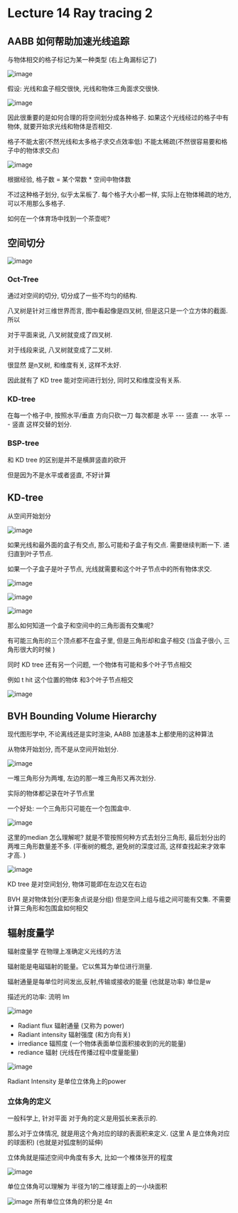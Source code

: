 # Lecture 14 Ray tracing 2

## AABB 如何帮助加速光线追踪

与物体相交的格子标记为某一种类型 (右上角漏标记了)

![image](https://raw.githubusercontent.com/lumixraku/NotesForGraphics/master/images/accray.png)


假设: 光线和盒子相交很快, 光线和物体三角面求交很快.

![image](https://raw.githubusercontent.com/lumixraku/NotesForGraphics/master/images/accray2.png)

因此很重要的是如何合理的将空间划分成各种格子.  如果这个光线经过的格子中有物体, 就要开始求光线和物体是否相交.

格子不能太密(不然光线和太多格子求交点效率低) 不能太稀疏(不然很容易要和格子中的物体求交点)



![image](https://raw.githubusercontent.com/lumixraku/NotesForGraphics/master/images/accray3.png)

根据经验, 格子数 = 某个常数 * 空间中物体数

不过这种格子划分, 似乎太呆板了.  每个格子大小都一样, 实际上在物体稀疏的地方, 可以不用那么多格子.



如何在一个体育场中找到一个茶壶呢?

## 空间切分

![image](https://raw.githubusercontent.com/lumixraku/NotesForGraphics/master/images/spatial.png)


### Oct-Tree
通过对空间的切分, 切分成了一些不均匀的结构.

八叉树是针对三维世界而言, 图中看起像是四叉树, 但是这只是一个立方体的截面.
所以

对于平面来说, 八叉树就变成了四叉树.

对于线段来说, 八叉树就变成了二叉树.

很显然 是n叉树, 和维度有关, 这样不太好.

因此就有了 KD tree 能对空间进行划分, 同时又和维度没有关系.

### KD-tree

在每一个格子中, 按照水平/垂直 方向只砍一刀
每次都是 水平 --- 竖直 --- 水平 --- 竖直 这样交替的划分.

### BSP-tree
和 KD tree 的区别是并不是横屏竖直的砍开

但是因为不是水平或者竖直, 不好计算

## KD-tree

从空间开始划分

![image](https://raw.githubusercontent.com/lumixraku/NotesForGraphics/master/images/kdtree.png)


如果光线和最外面的盒子有交点, 那么可能和子盒子有交点. 需要继续判断一下. 递归直到叶子节点.

如果一个子盒子是叶子节点, 光线就需要和这个叶子节点中的所有物体求交.

![image](https://raw.githubusercontent.com/lumixraku/NotesForGraphics/master/images/kdtree1.png)

![image](https://raw.githubusercontent.com/lumixraku/NotesForGraphics/master/images/kdtreeA.png)

![image](https://raw.githubusercontent.com/lumixraku/NotesForGraphics/master/images/kdtreeB.png)

那么如何知道一个盒子和空间中的三角形面有交集呢?

有可能三角形的三个顶点都不在盒子里, 但是三角形却和盒子相交 (当盒子很小, 三角形很大的时候 )


同时 KD tree 还有另一个问题, 一个物体有可能和多个叶子节点相交

例如 t hit 这个位置的物体 和3个叶子节点相交

![image](https://raw.githubusercontent.com/lumixraku/NotesForGraphics/master/images/kdtree3.png)




## BVH  Bounding Volume Hierarchy

现代图形学中, 不论离线还是实时渲染,  AABB 加速基本上都使用的这种算法

从物体开始划分, 而不是从空间开始划分.

![image](https://raw.githubusercontent.com/lumixraku/NotesForGraphics/master/images/bvh1.png)

一堆三角形分为两堆, 左边的那一堆三角形又再次划分.

实际的物体都记录在叶子节点里

一个好处: 一个三角形只可能在一个包围盒中.


![image](https://raw.githubusercontent.com/lumixraku/NotesForGraphics/master/images/bvh2.png)

这里的median 怎么理解呢? 就是不管按照何种方式去划分三角形, 最后划分出的两堆三角形数量差不多.
(平衡树的概念, 避免树的深度过高, 这样查找起来才效率才高. )


![image](https://raw.githubusercontent.com/lumixraku/NotesForGraphics/master/images/bvh3.png)

KD tree 是对空间划分, 物体可能即在左边又在右边

BVH 是对物体划分(更形象点说是分组) 但是空间上组与组之间可能有交集.  不需要计算三角形和包围盒如何相交


## 辐射度量学

辐射度量学 在物理上准确定义光线的方法


辐射能是电磁辐射的能量。它以焦耳为单位进行测量.

辐射通量是每单位时间发出,反射,传输或接收的能量  (也就是功率)  单位是w

描述光的功率: 流明 lm

![image](https://raw.githubusercontent.com/lumixraku/NotesForGraphics/master/images/radiance.png)

- Radiant flux 辐射通量 (又称为 power)
- Radiant intensity 辐射强度  (和方向有关)
- irrediance 辐照度 (一个物体表面单位面积接收到的光的能量)
- rediance 辐射 (光线在传播过程中度量能量)


![image](https://raw.githubusercontent.com/lumixraku/NotesForGraphics/master/images/radiance2.png)

Radiant Intensity 是单位立体角上的power


### 立体角的定义

一般科学上, 针对平面 对于角的定义是用弧长来表示的.

那么对于立体情况, 就是用这个角对应的球的表面积来定义.  (这里 A 是立体角对应的球面积)  (也就是对弧度制的延伸)

立体角就是描述空间中角度有多大, 比如一个椎体张开的程度

![image](https://raw.githubusercontent.com/lumixraku/NotesForGraphics/master/images/radiance3.png)

单位立体角可以理解为 半径为1的二维球面上的一小块面积

![image](https://raw.githubusercontent.com/lumixraku/NotesForGraphics/master/images/radiance3.png)
所有单位立体角的积分是 4π
